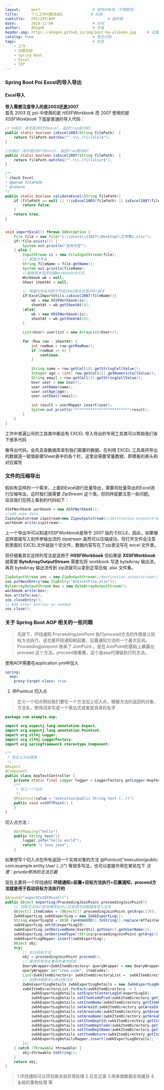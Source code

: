 ```yaml
---
layout:     post                        # 使用的布局（不需要改）
title:      个人工作问题总结2             # 标题 
subtitle:   POI/ZIP/AOP                        # 副标题
date:       2019-11-09                  # 时间
author:     AhogeK                      # 作者
header-img: https://ahogek.github.io/img/post-bg-alibaba.jpg     # 这篇文章标题背景图片
catalog: true                           # 是否归档
tags:                                   # 标签
    - 工作
    - 问题总结
    - Spring Boot
    - Excel
    - ZIP
---
```


### Spring Boot Poi Excel的导入导出
#### Excel导入
**导入需要注意导入的是2003还是2007**<br>
首先 2003 在 poi 中使用的是 *HSSFWorkbook* 而 2007 使用的是 *XSSFWorkbook*
下面是普通的导入代码：

```java
// @描述：是否是2003的excel，返回true是2003   
public static boolean isExcel2003(String filePath)  {    
    return filePath.matches("^.+\\.(?i)(xls)$");    
}    

//@描述：是否是2007的excel，返回true是2007   
public static boolean isExcel2007(String filePath)  {    
    return filePath.matches("^.+\\.(?i)(xlsx)$");    
}    

/**
* check Excel
* @param filePath
* @return
*/
public static boolean validateExcel(String filePath){  
    if (filePath == null || !(isExcel2003(filePath) || isExcel2007(filePath))){    
        return false;    
    }    
    return true;  
}  


void importExcel() throws IOException {
    File file = new File("C:\\Users\\11027\\Desktop\\工作簿1.xlsx");
    if(!file.exists()) {  
        System.out.println("文件为空");
    } else {
        InputStream is = new FileInputStream(file);
        // 获取文件名
        String fileName = file.getName();
        System.out.println(fileName);
        //根据版本选择创建Workbook的方式  
        Workbook wb = null;
        Sheet sheetAt = null;
            
        // 根据文件名判断文件是2003版本还是2007版本  
        if(ExcelImportUtils.isExcel2007(fileName)){  
            wb = new XSSFWorkbook(is);
            sheetAt = wb.getSheetAt(0);
        }else{  
            wb = new HSSFWorkbook(is);  
            sheetAt = wb.getSheetAt(0);
        }
        
        List<User> userlist = new ArrayList<User>();
        
        for (Row row : sheetAt) {
            int rowNum = row.getRowNum();
            if (rowNum == 0) {
                continue;
            }
            
            String name = row.getCell(0).getStringCellValue();
            Integer age = (int) row.getCell(1).getNumericCellValue();
            String email = row.getCell(2).getStringCellValue();
            User user = new User();
            user.setName(name);
            user.setAge(age);
            user.setEmail(email);
            
            int result = userMapper.insert(user);
            System.out.println("************************"+result);
        }
    }
}
```

工作中普遍公司的工具类中都会有 EXCEL 导入导出的专用工具类可以帮助我们省下很多代码

像导出代码，会先去查数据库拿到我们需要的数据，在利用 EXCEL 工具类将导出的数据逐一赋值新建Sheet表中的各个栏，这里会需要常量数据，即模板的表头和对应属性

### 文件的压缩导出
假如有这样的一个需求，上面的Excel进行批量导出，需要将批量导出的Excel进行压缩导出，这时我们就需要 *ZipStream* 这个类。但同样就要注意一些问题。<br>
往往我们在网上看到的代码如下：

```java
XSSFWorkbook workbook = new XSSFWorkbook();
//add some data
Zipoutputstream zipstream=new Zipoutputstream(//destination outputstream);
workbook.write(zipstream);
```
上一个导出中可以知道XSSFWorkbook是用于 2007 版的 EXCLE，因此，如果像这样直接写入到传参输出流的 zipstream 虽然可以压缩成功，但打开文件会注意到里面的 EXCEL文件就是个空文件，数据内容写在了zip里没写在 excel 文件里。

但仔细看其实这样的写法是适用于 **HSSFWorkbook** 但如果是 **XSSFWorkbook** 就需要 **ByteArrayOutputStream** 需要先将 workbook 写道 byteArray 输出流，再将 byteArray 输出流传到 zip流就可以拿到正常压缩 .xlsx 文件集。

```java
ZipOutputStream zos = new ZipOutputStream(//destination outputstream);
zos.putNextEntry(new ZipEntry("AnExcelFile.xlsx"));
ByteArrayOutputStream bos = new ByteArrayOutputStream();
workbook.write(bos);
bos.writeTo(zos);
zos.closeEntry();
// Add other entries as needed
zos.close();
```

### 关于 Spring Boot AOP 相关的一些问题
> 先提下，环绕通知 ProceedingJoinPoint 执行proceed方法的作用是让目标方法执行，这也是环绕通知和前置、后置通知方法的一个最大区别。Proceedingjoinpoint 继承了 JoinPoint 。是在JoinPoint的基础上暴露出 proceed 这个方法。proceed很重要，这个是aop代理链执行的方法。

使用AOP需要在application.yml中加入

```yml
spring:
  aop:
    proxy-target-class: true
```

1. @Pointcut 切入点
> 定义一个切点例如我们要在一个方法加上切入点，根据方法的返回的对象，方法名，修饰词来写成一个表达式或者是具体的名字

```java
package com.example.aop;

import org.aspectj.lang.annotation.Aspect;
import org.aspectj.lang.annotation.Pointcut;
import org.slf4j.Logger;
import org.slf4j.LoggerFactory;
import org.springframework.stereotype.Component;

/**
 * 类定义为切面类
 */
@Aspect
@Component
public class AopTestController {
    private static final Logger logger = LoggerFactory.getLogger(AopTestController.class);
    /**
     * 定义一个切点
     */
    @Pointcut(value = "execution(public String test (..))")
    public void cutOffPoint() {
    }
}
```

切入点方法：

``` java
    @GetMapping("hello")
    public String test(){
        logger.info("hello world");
        return "i love java";
    }
```

如果想写个切入点在所有返回一个实体对象的方法
@Pointcut("execution(public com.example.entity.User (..))")
等很多写法，也可以直接作用在某些包下
*注意：private修饰的无法拦截*

现在主要将一个环绕通知
**环绕通知=前置+目标方法执行+后置通知，proceed方法就是用于启动目标方法执行的**

```java
@Around("exportCutOfPoint()")
public Object exportLog(ProceedingJoinPoint proceedingJoinPoint){
    // 目标方法执行前创建导出中心记录表并向数据库导入日志
    Object[] itemCodes = (Object[]) proceedingJoinPoint.getArgs()[0];
    ZwbkExportLog zwbkExportLog = new ZwbkExportLog();
    String exportLogId = UUID.randomUUID().toString().replace(AffairCommonConstants.MINUS, "");
    zwbkExportLog.setId(exportLogId);
    zwbkExportLog.setDerivedName(UserUtil.getUser().getUserName());
    zwbkExportLog.setDerivedType((String)proceedingJoinPoint.getArgs()[1]);
    zwbkExportLogMapper.insert(zwbkExportLog);
    Object obj;
    try{
        // 执行目标方法
        obj = proceedingJoinPoint.proceed();
        // 查询所有导出事项的事项信息
        QueryWrapper<ZwbkItemDirectory> queryWrapper = new QueryWrapper<>();
        queryWrapper.in("item_code", itemCodes);
        List<ZwbkItemDirectory> zwbkItemDirectoryList =  zwbkItemDirectoryMapper.selectList(queryWrapper);
        // 创建详细表中心并记录日志
        ZwbkExportLogDetails zwbkExportLogDetails = new ZwbkExportLogDetails();
        zwbkItemDirectoryList.forEach(zwbkItemDirectory -> {
            zwbkExportLogDetails.setExportCenterLogId(exportLogId);
            zwbkExportLogDetails.setItemCodeProd(zwbkItemDirectory.getItemCodeProd());
            zwbkExportLogDetails.setItemName(zwbkItemDirectory.getItemName());
            zwbkExportLogDetails.setAreaId(zwbkItemDirectory.getAreaId());
            zwbkExportLogDetails.setAreaCode(zwbkItemDirectory.getAreaCode());
            zwbkExportLogDetails.setAreaName(zwbkItemDirectory.getAreaName());
            zwbkExportLogDetails.setItemDeptId(zwbkItemDirectory.getItemDeptId());
            zwbkExportLogDetails.setItemDeptCode(zwbkItemDirectory.getItemDeptCode());
            zwbkExportLogDetails.setItemDeptName(zwbkItemDirectory.getItemDeptName());
            zwbkExportLogDetails.setItemNature(zwbkItemDirectory.getItemNature());
            zwbkExportLogDetailsMapper.insert(zwbkExportLogDetails);
        });
    } catch (Throwable throwable) {
        obj=throwable.toString();
    }
    return obj;
}
```

>1.环绕通知可以项目做全局异常处理
>2.日志记录
>3.用来做数据全局缓存
>4.全局的事物处理 等